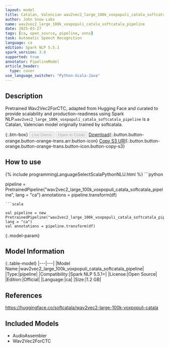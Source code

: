 ```yaml
---
layout: model
title: Catalan, Valencian wav2vec2_large_100k_voxpopuli_catala_softcatala_pipeline pipeline Wav2Vec2ForCTC from softcatala
author: John Snow Labs
name: wav2vec2_large_100k_voxpopuli_catala_softcatala_pipeline
date: 2025-03-27
tags: [ca, open_source, pipeline, onnx]
task: Automatic Speech Recognition
language: ca
edition: Spark NLP 5.5.1
spark_version: 3.0
supported: true
annotator: PipelineModel
article_header:
  type: cover
use_language_switcher: "Python-Scala-Java"
---
```


## Description

Pretrained Wav2Vec2ForCTC, adapted from Hugging Face and curated to provide scalability and production-readiness using Spark NLP.`wav2vec2_large_100k_voxpopuli_catala_softcatala_pipeline` is a Catalan, Valencian model originally trained by softcatala.

{:.btn-box}
<button class="button button-orange" disabled>Live Demo</button>
<button class="button button-orange" disabled>Open in Colab</button>
[Download](https://s3.amazonaws.com/auxdata.johnsnowlabs.com/public/models/wav2vec2_large_100k_voxpopuli_catala_softcatala_pipeline_ca_5.5.1_3.0_1743078778283.zip){:.button.button-orange.button-orange-trans.arr.button-icon}
[Copy S3 URI](s3://auxdata.johnsnowlabs.com/public/models/wav2vec2_large_100k_voxpopuli_catala_softcatala_pipeline_ca_5.5.1_3.0_1743078778283.zip){:.button.button-orange.button-orange-trans.button-icon.button-copy-s3}

## How to use



<div class="tabs-box" markdown="1">
{% include programmingLanguageSelectScalaPythonNLU.html %}
```python

pipeline = PretrainedPipeline("wav2vec2_large_100k_voxpopuli_catala_softcatala_pipeline", lang = "ca")
annotations =  pipeline.transform(df)   

```
```scala

val pipeline = new PretrainedPipeline("wav2vec2_large_100k_voxpopuli_catala_softcatala_pipeline", lang = "ca")
val annotations = pipeline.transform(df)

```
</div>

{:.model-param}
## Model Information

{:.table-model}
|---|---|
|Model Name:|wav2vec2_large_100k_voxpopuli_catala_softcatala_pipeline|
|Type:|pipeline|
|Compatibility:|Spark NLP 5.5.1+|
|License:|Open Source|
|Edition:|Official|
|Language:|ca|
|Size:|1.2 GB|

## References

https://huggingface.co/softcatala/wav2vec2-large-100k-voxpopuli-catala

## Included Models

- AudioAssembler
- Wav2Vec2ForCTC